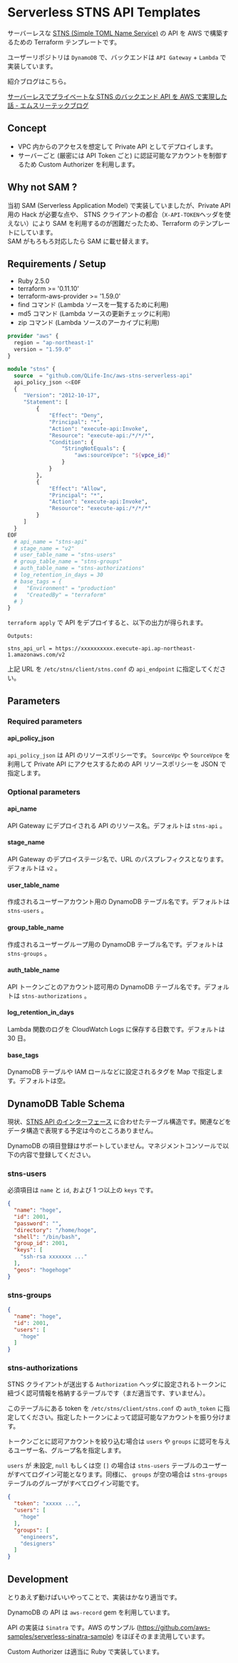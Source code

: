 # Serverless STNS API Templates

サーバーレスな [STNS (Simple TOML Name Service)](https://stns.jp/) の API を AWS で構築するための Terraform テンプレートです。

ユーザーリポジトリは `DynamoDB` で、バックエンドは `API Gateway` + `Lambda` で実装しています。

紹介ブログはこちら。

[サーバーレスでプライベートな STNS のバックエンド API を AWS で実現した話 - エムスリーテックブログ](https://www.m3tech.blog/entry/aws-private-stns-api)

## Concept

* VPC 内からのアクセスを想定して Private API としてデプロイします。
* サーバーごと (厳密には API Token ごと) に認証可能なアカウントを制御するため Custom Authorizer を利用します。

## Why not SAM ?

当初 SAM (Serverless Application Model) で実装していましたが、Private API 用の Hack が必要な点や、 STNS クライアントの都合（`X-API-TOKEN`ヘッダを使えない）により SAM を利用するのが困難だったため、Terraform のテンプレートにしています。  
SAM がもろもろ対応したら SAM に載せ替えます。

## Requirements / Setup

* Ruby 2.5.0
* terraform >= '0.11.10'
* terraform-aws-provider >= '1.59.0'
* find コマンド (Lambda ソースを一覧するために利用)
* md5 コマンド (Lambda ソースの更新チェックに利用)
* zip コマンド (Lambda ソースのアーカイブに利用)

```terraform
provider "aws" {
  region = "ap-northeast-1"
  version = "1.59.0"
}

module "stns" {
  source  = "github.com/QLife-Inc/aws-stns-serverless-api"
  api_policy_json <<EOF
  {
     "Version": "2012-10-17",
     "Statement": [
         {
             "Effect": "Deny",
             "Principal": "*",
             "Action": "execute-api:Invoke",
             "Resource": "execute-api:/*/*/*",
             "Condition": {
                 "StringNotEquals": {
                     "aws:sourceVpce": "${vpce_id}"
                 }
             }
         },
         {
             "Effect": "Allow",
             "Principal": "*",
             "Action": "execute-api:Invoke",
             "Resource": "execute-api:/*/*/*"
         }
     ]
  }
EOF
  # api_name = "stns-api"
  # stage_name = "v2"
  # user_table_name = "stns-users"
  # group_table_name = "stns-groups"
  # auth_table_name = "stns-authorizations"
  # log_retention_in_days = 30
  # base_tags = {
  #   "Environment" = "production"
  #   "CreatedBy" = "terraform"
  # }
}
```

`terraform apply` で API をデプロイすると、以下の出力が得られます。

```
Outputs:

stns_api_url = https://xxxxxxxxxx.execute-api.ap-northeast-1.amazonaws.com/v2
```

上記 URL を `/etc/stns/client/stns.conf` の `api_endpoint` に指定してください。

## Parameters

### Required parameters

#### api_policy_json

`api_policy_json` は API のリソースポリシーです。 `SourceVpc` や `SourceVpce` を利用して Private API にアクセスするための API リソースポリシーを JSON で指定します。

### Optional parameters

#### api_name

API Gateway にデプロイされる API のリソース名。デフォルトは `stns-api` 。

#### stage_name

API Gateway のデプロイステージ名で、URL のパスプレフィクスとなります。デフォルトは `v2` 。

#### user_table_name

作成されるユーザーアカウント用の DynamoDB テーブル名です。デフォルトは `stns-users` 。

#### group_table_name

作成されるユーザーグループ用の DynamoDB テーブル名です。デフォルトは `stns-groups` 。

#### auth_table_name

API トークンごとのアカウント認可用の DynamoDB テーブル名です。デフォルトは `stns-authorizations` 。

#### log_retention_in_days

Lambda 関数のログを CloudWatch Logs に保存する日数です。デフォルトは 30 日。

#### base_tags

DynamoDB テーブルや IAM ロールなどに設定されるタグを Map で指定します。デフォルトは空。

## DynamoDB Table Schema

現状、[STNS API のインターフェース](https://stns.jp/en/interface) に合わせたテーブル構造です。関連などをデータ構造で表現する予定は今のところありません。

DynamoDB の項目登録はサポートしていません。マネジメントコンソールで以下の内容で登録してください。

### stns-users

必須項目は `name` と `id`, および 1 つ以上の `keys` です。

```json
{
  "name": "hoge",
  "id": 2001,
  "password": "",
  "directory": "/home/hoge",
  "shell": "/bin/bash",
  "group_id": 2001,
  "keys": [
    "ssh-rsa xxxxxxx ..."
  ],
  "geos": "hogehoge"
}
```

### stns-groups

```json
{
  "name": "hoge",
  "id": 2001,
  "users": [
    "hoge"
  ]
}
```

### stns-authorizations

STNS クライアントが送出する `Authorization` ヘッダに設定されるトークンに紐づく認可情報を格納するテーブルです（まだ適当です、すいません）。

このテーブルにある token を `/etc/stns/client/stns.conf` の `auth_token` に指定してください。指定したトークンによって認証可能なアカウントを振り分けます。

トークンごとに認可アカウントを絞り込む場合は `users` や `groups` に認可を与えるユーザー名、グループ名を指定します。

`users` が 未設定, `null` もしくは空 `[]` の場合は `stns-users` テーブルのユーザーがすべてログイン可能となります。同様に、 `groups` が空の場合は `stns-groups` テーブルのグループがすべてログイン可能です。

```json
{
  "token": "xxxxx ...",
  "users": [
    "hoge"
  ],
  "groups": [
    "engineers",
    "designers"
  ]
}
```

## Development

とりあえず動けばいいやってことで、実装はかなり適当です。

DynamoDB の API は `aws-record` gem を利用しています。

API の実装は `Sinatra` です。AWS のサンプル (https://github.com/aws-samples/serverless-sinatra-sample) をほぼそのまま流用しています。

Custom Authorizer は適当に Ruby で実装しています。
